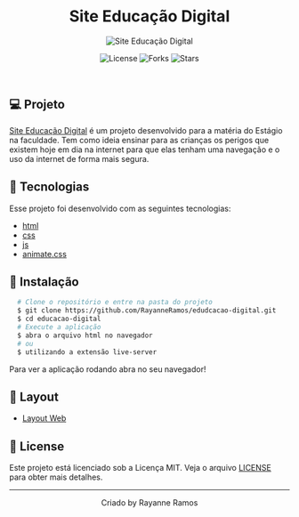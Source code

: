 <h1 align='center'>Site Educação Digital</h1>

<p align='center'>
  <img src='https://github.com/RayanneRamos/site-da-barbie/assets/43352880/e23dbb84-9332-4bc3-97b7-2109948b63a2' alt='Site Educação Digital' />
</p>

<p  align='center'>
  <img src='https://img.shields.io/badge/license-MIT-%23835afd' alt='License' />
  <img src='https://img.shields.io/badge/forks-MIT-%23835afd' alt='Forks' />
  <img src='https://img.shields.io/badge/stars-MIT-%23835afd' alt='Stars' />
</p>

<br>

## 💻 Projeto

[Site Educação Digital](https://edudcacao-digital.vercel.app/) é um projeto desenvolvido para a matéria do Estágio na faculdade. Tem como ideia ensinar para as crianças os perigos que existem hoje em dia na internet para que elas tenham uma navegação e o uso da internet de forma mais segura.

## 🧪 Tecnologias

Esse projeto foi desenvolvido com as seguintes tecnologias:

- [html]()
- [css]()
- [js]()
- [animate.css](https://animate.style/)

## 🚀 Instalação

```bash
  # Clone o repositório e entre na pasta do projeto
  $ git clone https://github.com/RayanneRamos/edudcacao-digital.git
  $ cd educacao-digital
  # Execute a aplicação
  $ abra o arquivo html no navegador
  # ou
  $ utilizando a extensão live-server
```

Para ver a aplicação rodando abra no seu navegador!

## 🔖 Layout

- [Layout Web](https://www.figma.com/file/tzqKgaJA7g6ZTf5uALv0k6/projeto-educa%C3%A7%C3%A3o-digital?type=design&node-id=0%3A1&mode=design&t=6gkCaFIGaXgajXYR-1)

## 📝 License

Este projeto está licenciado sob a Licença MIT. Veja o arquivo [LICENSE](LICENSE) para obter mais detalhes.

---

<p align='center'>Criado by Rayanne Ramos</p>
